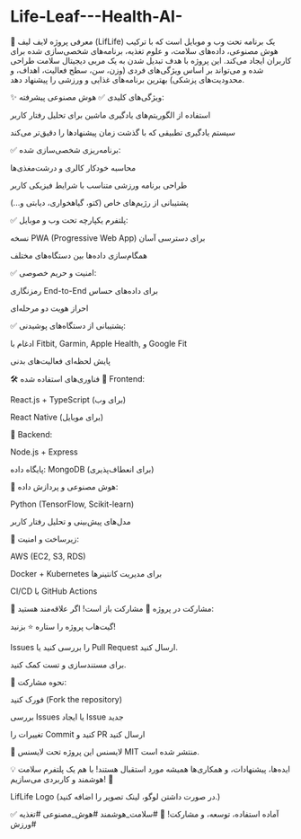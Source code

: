 # Life-Leaf---Health-AI-

📌 معرفی پروژه
لایف لیف (LifLife) یک برنامه تحت وب و موبایل است که با ترکیب هوش مصنوعی، داده‌های سلامت، و علوم تغذیه، برنامه‌های شخصی‌سازی شده برای کاربران ایجاد می‌کند. این پروژه با هدف تبدیل شدن به یک مربی دیجیتال سلامت طراحی شده و می‌تواند بر اساس ویژگی‌های فردی (وزن، سن، سطح فعالیت، اهداف، و محدودیت‌های پزشکی) بهترین برنامه‌های غذایی و ورزشی را پیشنهاد دهد.

✨ ویژگی‌های کلیدی
✅ هوش مصنوعی پیشرفته:

استفاده از الگوریتم‌های یادگیری ماشین برای تحلیل رفتار کاربر

سیستم یادگیری تطبیقی که با گذشت زمان پیشنهادها را دقیق‌تر می‌کند

✅ برنامه‌ریزی شخصی‌سازی شده:

محاسبه خودکار کالری و درشت‌مغذی‌ها

طراحی برنامه ورزشی متناسب با شرایط فیزیکی کاربر

پشتیبانی از رژیم‌های خاص (کتو، گیاهخواری، دیابتی و...)

✅ پلتفرم یکپارچه تحت وب و موبایل:

نسخه PWA (Progressive Web App) برای دسترسی آسان

همگام‌سازی داده‌ها بین دستگاه‌های مختلف

✅ امنیت و حریم خصوصی:

رمزنگاری End-to-End برای داده‌های حساس

احراز هویت دو مرحله‌ای

✅ پشتیبانی از دستگاه‌های پوشیدنی:

ادغام با Fitbit, Garmin, Apple Health, و Google Fit

پایش لحظه‌ای فعالیت‌های بدنی

🛠 فناوری‌های استفاده شده
🔹 Frontend:

React.js + TypeScript (برای وب)

React Native (برای موبایل)

🔹 Backend:

Node.js + Express

پایگاه داده: MongoDB (برای انعطاف‌پذیری)

🔹 هوش مصنوعی و پردازش داده:

Python (TensorFlow, Scikit-learn)

مدل‌های پیش‌بینی و تحلیل رفتار کاربر

🔹 زیرساخت و امنیت:

AWS (EC2, S3, RDS)

Docker + Kubernetes برای مدیریت کانتینرها

CI/CD با GitHub Actions


🤝 مشارکت در پروژه
🔹 مشارکت باز است! اگر علاقه‌مند هستید:

گیت‌هاب پروژه را ستاره ⭐ بزنید!

Issues را بررسی کنید یا Pull Request ارسال کنید.

برای مستندسازی و تست کمک کنید.

🔹 نحوه مشارکت:

فورک کنید (Fork the repository)

بررسی Issues یا ایجاد Issue جدید

تغییرات را Commit کنید و PR ارسال کنید

📜 لایسنس
این پروژه تحت لایسنس MIT منتشر شده است.


💡 ایده‌ها، پیشنهادات، و همکاری‌ها همیشه مورد استقبال هستند!
با هم یک پلتفرم سلامت هوشمند و کاربردی می‌سازیم! 🚀

LifLife Logo (در صورت داشتن لوگو، لینک تصویر را اضافه کنید.)

✅ آماده استفاده، توسعه، و مشارکت! 🎉
#سلامت_هوشمند #هوش_مصنوعی #تغذیه #ورزش
